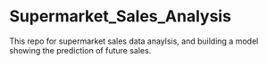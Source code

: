 # Supermarket_Sales_Analysis
This repo for supermarket sales data anaylsis, and building a model showing the prediction of future sales.
